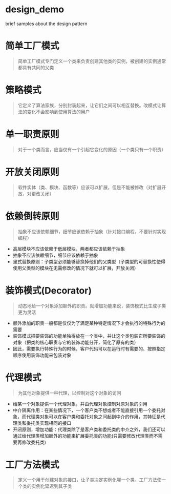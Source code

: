 # design_demo
brief samples about the design pattern

# 简单工厂模式
> 简单工厂模式专门定义一个类来负责创建其他类的实例，被创建的实例通常都具有共同的父类

# 策略模式
> 它定义了算法家族，分别封装起来，让它们之间可以相互替换。改模式让算法的变化不会影响到使用算法的用户

# 单一职责原则
> 对于一个类而言，应当仅有一个引起它变化的原因（一个类只有一个职责）

# 开放关闭原则
> 软件实体（类、模块、函数等）应该可以扩展，但是不能被修改（对扩展开放，对更改关闭）

# 依赖倒转原则
> 抽象不应该依赖细节，细节应该依赖于抽象（针对接口编程，不要针对实现编程）
* 高层模块不应该依赖于低层模块，两者都应该依赖于抽象
* 抽象不应该依赖细节，细节应该依赖于抽象
* 里式替换原则：子类型必须能够替换掉他们的父类型（子类型的可替换性使得使用父类型的模块在无需修改的情况下就可以扩展，开放关闭）

# 装饰模式(Decorator)
> 动态地给一个对象添加额外的职责。就增加功能来说，装饰模式比生成子类更为灵活
* 额外添加的职责一般都是仅仅为了满足某种特定情况下才会执行的特殊行为的需要
* 装饰模式把要装饰的功能单独得放在一个类中，并让这个类包装它所要装饰的对象（把类的核心职责与它的装饰功能分开，简化了原有的类）
* 因此，需要执行特殊行为的时候，客户代码可以在运行时有需要的、按照指定顺序使用装饰功能来包装对象

# 代理模式
> 为其他对象提供一种代理，以控制对这个对象的访问
* 给某一个对象提供一个代理对象，并由代理对象控制对原对象的引用
* 中介隔离作用：在某些情况下，一个客户类不想或者不能直接引用一个委托对象，而代理类对象可以在客户类和委托对象之间起到中介的作用，其特征是代理类和委托类实现相同的接口
* 开闭原则，增加功能：代理类除了是客户类和委托类的中介之外，我们还可以通过给代理类增加额外的功能来扩展委托类的功能(只需要修改代理类而不需要再修改委托类)

# 工厂方法模式
> 定义一个用于创建对象的接口，让子类决定实例化哪一个类。工厂方法使一个类的实例化延迟到其子类
